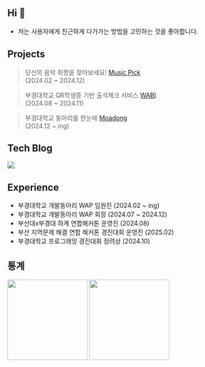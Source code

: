 ## Hi 👋
- 저는 사용자에게 친근하게 다가가는 방법을 고민하는 것을 좋아합니다.
## Projects
> 당신의 음악 취향을 찾아보세요!
[Music Pick](https://github.com/pknu-wap/Music_PICK)<br/>  (2024.02 ~ 2024.12)

> 부경대학교 QR학생증 기반 출석체크 서비스 
[WABI](https://github.com/pknu-wap/WABI-FE)<br/> (2024.08 ~ 2024.11)

> 부경대학교 동아리를 한눈에
[Moadong](https://github.com/Moadong/moadong)<br/> (2024.12 ~ ing) <br/>


## Tech Blog
<div>
	<a href="https://velog.io/@seongwon__105/posts">
	<img src="https://velog-readme-stats.vercel.app/api/badge?name=Velog"/>
	</a>
</div>

## Experience
- 부경대학교 개발동아리 WAP 임원진 (2024.02 ~ ing)
- 부경대학교 개발동아리 WAP 회장 (2024.07 ~ 2024.12)
- 부산대x부경대 하계 연합해커톤 운영진 (2024.08)
- 부산 지역문제 해결 연합 해커톤 경진대회 운영진 (2025.02)
- 부경대학교 프로그래밍 경진대회 장려상 (2024.10)

## 통계
<div>
	<img src="https://github-readme-stats.vercel.app/api?username=seongwon030&theme=default&show_icons=true&count_private=true" height="180px"/>
	<img src="http://mazassumnida.wtf/api/v2/generate_badge?boj=seongwon0903" height="180px"/>
</div>


